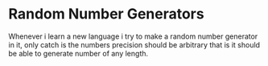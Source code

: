 # Random Number Generators

Whenever i learn a new language i try to make a random number generator in it, only catch is the numbers precision
should be arbitrary that is it should be able to generate number of any length.
